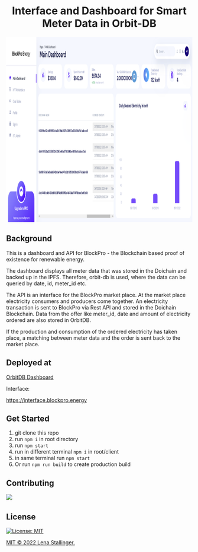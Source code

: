 <h1 align="center">Interface and Dashboard for Smart Meter Data in Orbit-DB</h1>

<p align="center">
  <img 
  src="./images/Dashboard.png"
  raw=true 
  style="height:500px"
  />
</p>



## Background

This is a dashboard and API for BlockPro - the Blockchain based proof of existence for renewable energy.

The dashboard displays all meter data that was stored in the Doichain and backed up in the IPFS. Therefore, orbit-db is used, where the data can be queried by date, id, meter_id etc. 

The API is an interface for the BlockPro market place. At the market place electricity consumers and producers come together. An electricity transaction is sent to BlockPro via Rest API and stored in the Doichain Blockchain. Data from the offer like meter_id, date and amount of electricity ordered are also stored in OrbitDB. 

If the production and consumption of the ordered electricity has taken place, a matching between meter data and the order is sent back to the market place.

## Deployed at

<a href="https://interface.blockpro.energy">OrbitDB Dashboard</a>

Interface: 

https://interface.blockpro.energy

## Get Started

1. git clone this repo 
2. run ```npm i``` in root directory
3. run ```npm start``` 
4. run in different terminal ```npm i``` in root/client
5. in same terminal run ```npm start``` 
6. Or run ```npm run build``` to create production build

## Contributing

<a href="https://github.com/stallingerl/jwt-project/graphs/contributors">
  <img src="https://contrib.rocks/image?repo=stallingerl/jwt-project" />
</a>

## License

[![License: MIT](https://img.shields.io/badge/License-MIT-yellow.svg)](https://opensource.org/licenses/MIT)

[MIT © 2022 Lena Stallinger.](./LICENSE.txt)